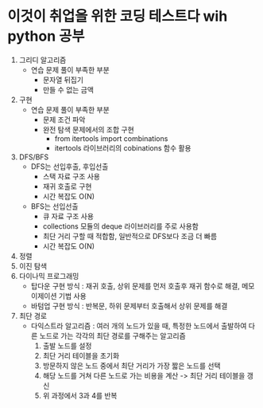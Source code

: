 # 이것이 취업을 위한 코딩 테스트다 wih python 공부
1. 그리디 알고리즘
   - 연습 문제 풀이 부족한 부분
       - 문자열 뒤집기
       - 만들 수 없는 금액
3. 구현
   - 연습 문제 풀이 부족한 부분
      - 문제 조건 파악
      - 완전 탐색 문제에서의 조합 구현
         - from itertools import combinations
         - itertools 라이브러리의 cobinations 함수 활용
5. DFS/BFS
   - DFS는 선입후출, 후입선출
      - 스택 자료 구조 사용
      - 재귀 호출로 구현
      - 시간 복잡도 O(N)
   - BFS는 선입선출
      - 큐 자료 구조 사용
      - collections 모듈의 deque 라이브러리를 주로 사용함
      - 최단 거리 구할 때 적합함, 일반적으로 DFS보다 조금 더 빠름
      - 시간 복잡도 O(N)
6. 정렬
7. 이진 탐색
8. 다이나믹 프로그래밍
   - 탑다운 구현 방식 : 재귀 호출, 상위 문제를 먼저 호출후 재귀 함수로 해결, 메모이제이션 기법 사용 
   - 바텀업 구현 방식 : 반복문, 하위 문제부터 호출해서 상위 문제를 해결
9. 최단 경로
   - 다익스트라 알고리즘 : 여러 개의 노드가 있을 때, 특정한 노드에서 출발하여 다른 노드로 가는 각각의 최단 경로를 구해주는 알고리즘
       1. 출발 노드를 설정
       2. 최단 거리 테이블을 초기화
       3. 방문하지 않은 노드 중에서 최단 거리가 가장 짧은 노드를 선택
       4. 해당 노드를 거쳐 다른 노드로 가는 비용을 계산 -> 최단 거리 테이블을 갱신
       5. 위 과정에서 3과 4를 반복
